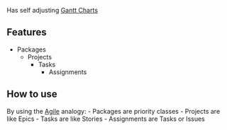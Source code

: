 Has self adjusting [Gantt Charts](Gantt%20Charts.md)

## Features
- Packages
	- Projects
		- Tasks
			- Assignments

## How to use
By using the [Agile](Agile.md) analogy:
	- Packages are priority classes
	- Projects are like Epics
	- Tasks are like Stories
	- Assignments are Tasks or Issues